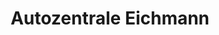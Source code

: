 ---
title: "Autozentrale Eichmann"
url: /heiligenroth/autozentrale-eichmann/
shop: Autowerkstatt
---